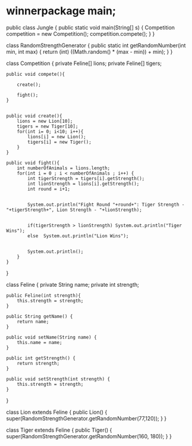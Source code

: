 # winnerpackage main;

public class Jungle {
	public static void main(String[] s) {
		Competition competition = new Competition();
		competition.compete();
	}
}

class RandomStrengthGenerator {
	public static int getRandomNumber(int min, int max) {
	    return (int) ((Math.random() * (max - min)) + min);
	}
}


class Competition {
	private Feline[] lions;
	private Feline[] tigers;
	
	
	public void compete(){
		
		create();
		
		fight();
	}
	
	
	public void create(){
		lions = new Lion[10];
		tigers = new Tiger[10];
		for(int i= 0; i<10; i++){
			lions[i] = new Lion();
			tigers[i] = new Tiger();
		}
	}
	
	public void fight(){
		int numberOfAnimals = lions.length;
		for(int i = 0 ; i < numberOfAnimals ; i++) {
			int tigerStrength = tigers[i].getStrength();
			int lionStrength = lions[i].getStrength();
			int round = i+1;
			
			
			System.out.println("Fight Round "+round+": Tiger Strength - "+tigerStrength+", Lion Strength - "+lionStrength);
			
			
			if(tigerStrength > lionStrength) System.out.println("Tiger Wins");
			else  System.out.println("Lion Wins");
			
			
			System.out.println();
		}
	}

}

class Feline {
	private String name;
	private int strength;
	
	

	public Feline(int strength){
		this.strength = strength;
	}

	public String getName() {
		return name;
	}

	public void setName(String name) {
		this.name = name;
	}

	public int getStrength() {
		return strength;
	}

	public void setStrength(int strength) {
		this.strength = strength;
	}
}

class Lion extends Feline {
	public Lion() {
		super(RandomStrengthGenerator.getRandomNumber(77,120));
	}
}

class Tiger extends Feline {
	public Tiger() {
		super(RandomStrengthGenerator.getRandomNumber(160, 180));
	}
}
